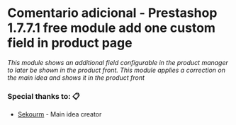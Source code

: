 # Comentario adicional - Prestashop 1.7.7.1  free module add one custom field in product page 

_This module shows an additional field configurable in the product manager to later be shown in the product front. This module applies a correction on the main idea and shows it in the product front_

### Special thanks to: 📋


* [Sekourm](https://github.com/sekourm/custom-field-product-prestashop-1.7) - Main idea creator

